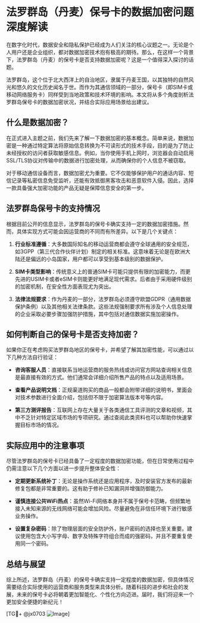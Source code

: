 # 法罗群岛（丹麦）保号卡的数据加密问题深度解读

在数字化时代，数据安全和隐私保护已经成为人们关注的核心议题之一。无论是个人用户还是企业组织，都对数据加密技术抱有极高的期待。那么，在这样一个背景下，法罗群岛（丹麦）的保号卡是否支持数据加密呢？这是一个值得深入探讨的话题。

法罗群岛，这个位于北大西洋上的自治地区，隶属于丹麦王国，以其独特的自然风光和悠久的文化历史闻名于世。而作为其通信领域的一部分，保号卡（即SIM卡或移动网络服务卡）同样受到当地政策和技术环境的影响。本文将从多个角度剖析法罗群岛保号卡的数据加密状况，并结合实际应用场景给出建议。

## 什么是数据加密？

在正式进入主题之前，我们先来了解一下数据加密的基本概念。简单来说，数据加密是一种通过特定算法将原始信息转换为不可读形式的技术手段，目的是为了防止未经授权的访问者获取敏感信息。例如，当你使用手机上网时，浏览器会自动启用SSL/TLS协议对传输中的数据进行加密处理，从而确保你的个人信息不被窃取。

对于移动通信设备而言，数据加密尤为重要。它不仅能够保护用户的通话内容、短信记录等私密信息免受监听，还能有效抵御黑客攻击和恶意软件入侵。因此，选择一款具备强大加密功能的产品无疑是保障信息安全的第一步。

## 法罗群岛保号卡的支持情况

根据目前公开的信息显示，法罗群岛的保号卡确实支持一定的数据加密措施。然而，具体实现方式可能会因运营商的不同而有所差异。以下是几个关键点：

1. **行业标准遵循**：大多数国际知名的移动运营商都会遵守全球通用的安全规范，如3GPP（第三代合作伙伴计划）制定的相关标准。这意味着无论是在欧洲大陆还是偏远的小岛国家，用户都可以享受到基本级别的数据保护。
   
2. **SIM卡类型影响**：传统意义上的普通SIM卡可能只提供有限的加密能力，而更先进的USIM卡或者eSIM卡则能更好地满足现代需求。后者由于采用硬件级别的加密机制，在安全性方面表现尤为突出。

3. **法律法规要求**：作为丹麦的一部分，法罗群岛必须遵守欧盟GDPR（通用数据保护条例）以及其他相关法律条款。这些法规强制要求所有涉及个人信息处理的企业采取必要步骤加强防护措施，其中包括对通信数据实施加密操作。

## 如何判断自己的保号卡是否支持加密？

如果你正在考虑购买法罗群岛地区的保号卡，并希望了解其加密性能，可以通过以下几种方法自行验证：

- **咨询客服人员**：直接联系当地运营商的服务热线或访问官方网站查询相关信息是最直接有效的方式。他们通常会详细介绍所售产品的特点以及适用场景。
  
- **查看产品说明文档**：正规渠道购买的商品一般都会附带详细的说明书，里面会对技术参数进行全面介绍，包括但不限于加密算法版本号等内容。

- **第三方测评报告**：互联网上存在大量关于各类通信工具评测的文章和视频，其中不乏针对特定区域市场的专项研究。通过查阅此类资料也可以帮助你快速掌握目标市场的情况。

## 实际应用中的注意事项

尽管法罗群岛的保号卡已经具备了一定程度的数据加密功能，但在日常使用过程中仍需注意以下几个方面以进一步提升整体安全性：

- **定期更新系统补丁**：无论是操作系统还是应用程序，及时安装官方发布的最新修复包都是非常重要的。这有助于修补已知漏洞并增强防御能力。
  
- **谨慎连接公共WiFi热点**：虽然Wi-Fi网络本身并不属于保号卡范畴，但频繁地接入未知来源的无线网络可能会增加风险。尽量避免在非信任环境下进行敏感业务操作。
  
- **设置复杂密码**：除了物理层面的安全防护外，账户密码的选择也至关重要。建议使用包含大小写字母、数字及特殊字符组合而成的强密码，并且不要重复使用同一个密码。

## 总结与展望

综上所述，法罗群岛（丹麦）的保号卡确实支持一定程度的数据加密，但具体情况需要结合实际使用的运营商和服务类型来具体分析。随着科技的进步和社会的发展，未来的保号卡必将朝着更加智能化、个性化方向迈进。届时，我们将迎来一个更加安全便捷的新纪元！

[TG💪+ @jx0703 ![Image](https://github.com/user-attachments/assets/dbca1d08-cadb-493c-b0ec-ad6f7a83f270)]